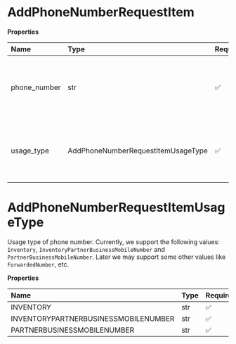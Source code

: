 # AddPhoneNumberRequestItem

**Properties**

| Name         | Type                               | Required | Description                                                                                                                                                                                                                        |
| :----------- | :--------------------------------- | :------- | :--------------------------------------------------------------------------------------------------------------------------------------------------------------------------------------------------------------------------------- |
| phone_number | str                                | ✅       | Phone number in e.164 format (with '+' prefix). Wildcards are supported to pass large sets (for example 100 numbers); only one phone number record must be passed in request in that case, for example '+1650123456\*'             |
| usage_type   | AddPhoneNumberRequestItemUsageType | ✅       | Usage type of phone number. Currently, we support the following values: `Inventory`, `InventoryPartnerBusinessMobileNumber` and `PartnerBusinessMobileNumber`. Later we may support some other values like `ForwardedNumber`, etc. |

# AddPhoneNumberRequestItemUsageType

Usage type of phone number. Currently, we support the following values: `Inventory`, `InventoryPartnerBusinessMobileNumber` and `PartnerBusinessMobileNumber`. Later we may support some other values like `ForwardedNumber`, etc.

**Properties**

| Name                                 | Type | Required | Description                            |
| :----------------------------------- | :--- | :------- | :------------------------------------- |
| INVENTORY                            | str  | ✅       | "Inventory"                            |
| INVENTORYPARTNERBUSINESSMOBILENUMBER | str  | ✅       | "InventoryPartnerBusinessMobileNumber" |
| PARTNERBUSINESSMOBILENUMBER          | str  | ✅       | "PartnerBusinessMobileNumber"          |

<!-- This file was generated by liblab | https://liblab.com/ -->
